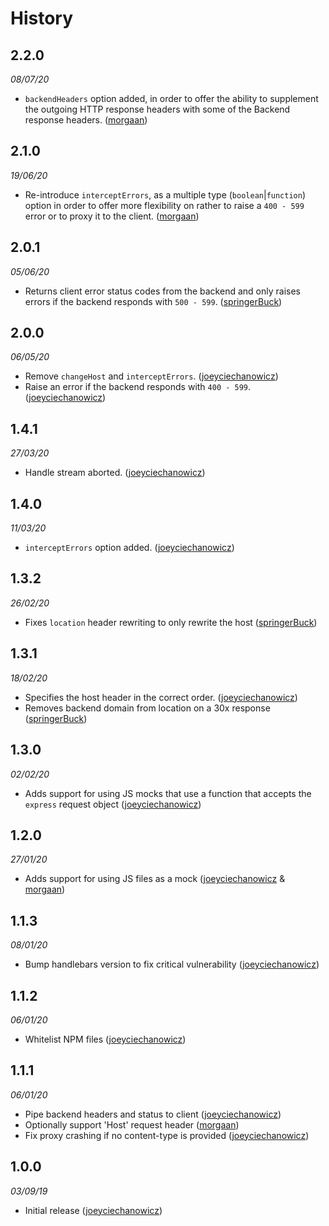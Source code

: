 # History

## 2.2.0
_08/07/20_

- `backendHeaders` option added, in order to offer the ability to supplement
	the outgoing HTTP response headers with some of the Backend response headers. ([morgaan](https://github.com/morgaan))

## 2.1.0
_19/06/20_

- Re-introduce `interceptErrors`, as a multiple type (`boolean`|`function`) option
	in order to offer more flexibility on rather to raise a `400 - 599` error or to proxy it to the client. ([morgaan](https://github.com/morgaan))

## 2.0.1
_05/06/20_

- Returns client error status codes from the backend and only raises errors if the backend responds with `500 - 599`. ([springerBuck](https://github.com/springerBuck))

## 2.0.0
_06/05/20_

- Remove `changeHost` and `interceptErrors`. ([joeyciechanowicz](https://github.com/joeyciechanowicz))
- Raise an error if the backend responds with `400 - 599`. ([joeyciechanowicz](https://github.com/joeyciechanowicz))

## 1.4.1
_27/03/20_

- Handle stream aborted. ([joeyciechanowicz](https://github.com/joeyciechanowicz))

## 1.4.0
_11/03/20_

- `interceptErrors` option added. ([joeyciechanowicz](https://github.com/joeyciechanowicz))

## 1.3.2
_26/02/20_

- Fixes `location` header rewriting to only rewrite the host ([springerBuck](https://github.com/springerBuck))

## 1.3.1
_18/02/20_

- Specifies the host header in the correct order. ([joeyciechanowicz](https://github.com/joeyciechanowicz))
- Removes backend domain from location on a 30x response ([springerBuck](https://github.com/springerBuck))

## 1.3.0
_02/02/20_

- Adds support for using JS mocks that use a function that accepts the `express` request object ([joeyciechanowicz](https://github.com/joeyciechanowicz))

## 1.2.0
_27/01/20_

- Adds support for using JS files as a mock ([joeyciechanowicz](https://github.com/joeyciechanowicz) & [morgaan](https://github.com/morgaan))

## 1.1.3
_08/01/20_

- Bump handlebars version to fix critical vulnerability ([joeyciechanowicz](https://github.com/joeyciechanowicz))

## 1.1.2
_06/01/20_

- Whitelist NPM files ([joeyciechanowicz](https://github.com/joeyciechanowicz))

## 1.1.1
_06/01/20_

- Pipe backend headers and status to client ([joeyciechanowicz](https://github.com/joeyciechanowicz))
- Optionally support 'Host' request header ([morgaan](https://github.com/morgaan))
- Fix proxy crashing if no content-type is provided ([joeyciechanowicz](https://github.com/joeyciechanowicz))

## 1.0.0
_03/09/19_

- Initial release ([joeyciechanowicz](https://github.com/joeyciechanowicz))
